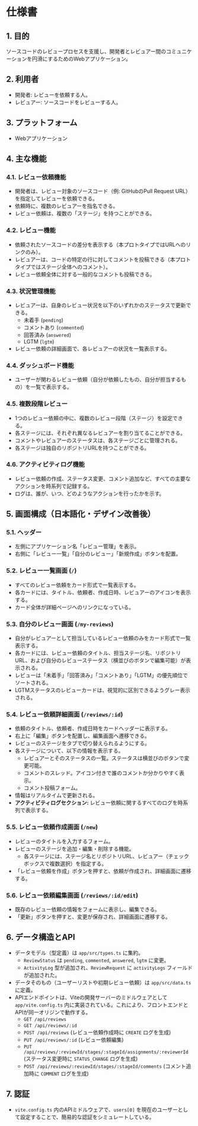 # 仕様書

## 1. 目的

ソースコードのレビュープロセスを支援し、開発者とレビュアー間のコミュニケーションを円滑にするためのWebアプリケーション。

## 2. 利用者

*   開発者: レビューを依頼する人。
*   レビュアー: ソースコードをレビューする人。

## 3. プラットフォーム

*   Webアプリケーション

## 4. 主な機能

### 4.1. レビュー依頼機能
*   開発者は、レビュー対象のソースコード（例: GitHubのPull Request URL）を指定してレビューを依頼できる。
*   依頼時に、複数のレビュアーを指名できる。
*   レビュー依頼は、複数の「ステージ」を持つことができる。

### 4.2. レビュー機能
*   依頼されたソースコードの差分を表示する（本プロトタイプではURLへのリンクのみ）。
*   レビュアーは、コードの特定の行に対してコメントを投稿できる（本プロトタイプではステージ全体へのコメント）。
*   レビュー依頼全体に対する一般的なコメントも投稿できる。

### 4.3. 状況管理機能
*   レビュアーは、自身のレビュー状況を以下のいずれかのステータスで更新できる。
    *   未着手 (`pending`)
    *   コメントあり (`commented`)
    *   回答済み (`answered`)
    *   LGTM (`lgtm`)
*   レビュー依頼の詳細画面で、各レビュアーの状況を一覧表示する。

### 4.4. ダッシュボード機能
*   ユーザーが関わるレビュー依頼（自分が依頼したもの、自分が担当するもの）を一覧で表示する。

### 4.5. 複数段階レビュー
*   1つのレビュー依頼の中に、複数のレビュー段階（ステージ）を設定できる。
*   各ステージには、それぞれ異なるレビュアーを割り当てることができる。
*   コメントやレビュアーのステータスは、各ステージごとに管理される。
*   各ステージは独自のリポジトリURLを持つことができる。

### 4.6. アクティビティログ機能
*   レビュー依頼の作成、ステータス変更、コメント追加など、すべての主要なアクションを時系列で記録する。
*   ログは、誰が、いつ、どのようなアクションを行ったかを示す。

## 5. 画面構成（日本語化・デザイン改善後）

### 5.1. ヘッダー
*   左側にアプリケーション名「レビュー管理」を表示。
*   右側に「レビュー一覧」「自分のレビュー」「新規作成」ボタンを配置。

### 5.2. レビュー一覧画面 (`/`)
*   すべてのレビュー依頼をカード形式で一覧表示する。
*   各カードには、タイトル、依頼者、作成日時、レビュアーのアイコンを表示する。
*   カード全体が詳細ページへのリンクになっている。

### 5.3. 自分のレビュー画面 (`/my-reviews`)
*   自分がレビュアーとして担当しているレビュー依頼のみをカード形式で一覧表示する。
*   各カードには、レビュー依頼のタイトル、担当ステージ名、リポジトリURL、および自分のレビューステータス（横並びのボタンで編集可能）が表示される。
*   レビューは「未着手」「回答済み」「コメントあり」「LGTM」の優先順位でソートされる。
*   LGTMステータスのレビューカードは、視覚的に区別できるようグレー表示される。

### 5.4. レビュー依頼詳細画面 (`/reviews/:id`)
*   依頼のタイトル、依頼者、作成日時をカードヘッダーに表示する。
*   右上に「編集」ボタンを配置し、編集画面へ遷移できる。
*   レビューのステージをタブで切り替えられるようにする。
*   各ステージについて、以下の情報を表示する。
    *   レビュアーとそのステータスの一覧。ステータスは横並びのボタンで変更可能。
    *   コメントのスレッド。アイコン付きで誰のコメントか分かりやすく表示。
    *   コメント投稿フォーム。
*   情報はリアルタイムで更新される。
*   **アクティビティログセクション:** レビュー依頼に関するすべてのログを時系列で表示する。

### 5.5. レビュー依頼作成画面 (`/new`)
*   レビューのタイトルを入力するフォーム。
*   レビューのステージを追加・編集・削除する機能。
    *   各ステージには、ステージ名とリポジトリURL、レビュアー（チェックボックスで複数選択）を指定する。
*   「レビュー依頼を作成」ボタンを押すと、依頼が作成され、詳細画面に遷移する。

### 5.6. レビュー依頼編集画面 (`/reviews/:id/edit`)
*   既存のレビュー依頼の情報をフォームに表示し、編集できる。
*   「更新」ボタンを押すと、変更が保存され、詳細画面に遷移する。

## 6. データ構造とAPI

*   データモデル（型定義）は `app/src/types.ts` に集約。
    *   `ReviewStatus` は `pending`, `commented`, `answered`, `lgtm` に変更。
    *   `ActivityLog` 型が追加され、`ReviewRequest` に `activityLogs` フィールドが追加された。
*   データそのもの（ユーザーリストや初期レビュー依頼）は `app/src/data.ts` に定義。
*   APIエンドポイントは、Viteの開発サーバーのミドルウェアとして `app/vite.config.ts` 内に実装されている。これにより、フロントエンドとAPIが同一オリジンで動作する。
    *   `GET /api/reviews`
    *   `GET /api/reviews/:id`
    *   `POST /api/reviews` (レビュー依頼作成時に `CREATE` ログを生成)
    *   `PUT /api/reviews/:id` (レビュー依頼編集)
    *   `PUT /api/reviews/:reviewId/stages/:stageId/assignments/:reviewerId` (ステータス変更時に `STATUS_CHANGE` ログを生成)
    *   `POST /api/reviews/:reviewId/stages/:stageId/comments` (コメント追加時に `COMMENT` ログを生成)

## 7. 認証

*   `vite.config.ts` 内のAPIミドルウェアで、`users[0]` を現在のユーザーとして設定することで、簡易的な認証をシミュレートしている。
